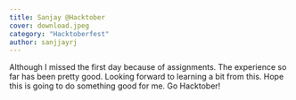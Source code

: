 ```yaml
---
title: Sanjay @Hacktober
cover: download.jpeg
category: "Hacktoberfest"
author: sanjjayrj
---
```


Although I missed the first day because of assignments. The experience so far has been pretty good. Looking forward to learning a bit from this. Hope this is going to do something good for me.
Go Hacktober!
